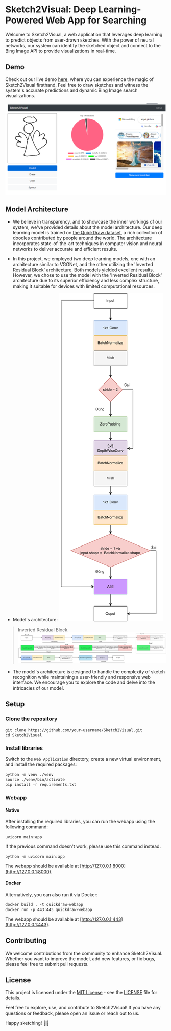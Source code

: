 # Sketch2Visual: Deep Learning-Powered Web App for Searching

Welcome to Sketch2Visual, a web application that leverages deep learning to predict objects from user-drawn sketches. With the power of neural networks, our system can identify the sketched object and connect to the Bing Image API to provide visualizations in real-time.

## Demo
Check out our live demo [here](https://huggingface.co/spaces/duongve/Sketch2Visual), where you can experience the magic of Sketch2Visual firsthand. Feel free to draw sketches and witness the system's accurate predictions and dynamic Bing Image search visualizations.

![demo_app](app_demo.png)

## Model Architecture
- We believe in transparency, and to showcase the inner workings of our system, we've provided details about the model architecture. Our deep learning model is trained on [the QuickDraw dataset](https://github.com/googlecreativelab/quickdraw-dataset), a rich collection of doodles contributed by people around the world. The architecture incorporates state-of-the-art techniques in computer vision and neural networks to deliver accurate and efficient results.

- In this project, we employed two deep learning models, one with an architecture similar to VGGNet, and the other utilizing the 'Inverted Residual Block' architecture. Both models yielded excellent results. However, we chose to use the model with the 'Inverted Residual Block' architecture due to its superior efficiency and less complex structure, making it suitable for devices with limited computational resources.

- Model's architecture:
![Deep_wise](Model/Model_using_IRB/Relating_to_the_model/Visualization_model_structure/inverted_residual_block.png)
> Inverted Residual Block.
![Model_structure](Model/Model_using_IRB/Relating_to_the_model/Visualization_model_structure/Model_construct.png)


- The model's architecture is designed to handle the complexity of sketch recognition while maintaining a user-friendly and responsive web interface. We encourage you to explore the code and delve into the intricacies of our model.

## Setup

### Clone the repository

```
git clone https://github.com/your-username/Sketch2Visual.git
cd Sketch2Visual
```

### Install libraries
Switch to the `Web Application` directory, create a new virtual environment, and install the required packages:
```
python -m venv ./venv
source ./venv/bin/activate
pip install -r requirements.txt
```

### Webapp

#### Native

After installing the required libraries, you can run the webapp using the following command:

```
uvicorn main:app
```
If the previous command doesn't work, please use this command instead.

```
python -m uvicorn main:app
```

The webapp should be available at [http://127.0.0.1:8000](http://127.0.0.1:8000).

#### Docker

Alternatively, you can also run it via Docker:

```
docker build . -t quickdraw-webapp
docker run -p 443:443 quickdraw-webapp
```

The webapp should be available at [http://127.0.0.1:443](http://127.0.0.1:443).

## Contributing
We welcome contributions from the community to enhance Sketch2Visual. Whether you want to improve the model, add new features, or fix bugs, please feel free to submit pull requests.

## License
This project is licensed under the [MIT License](LICENSE) - see the [LICENSE](LICENSE) file for details.

Feel free to explore, use, and contribute to Sketch2Visual! If you have any questions or feedback, please open an issue or reach out to us.

Happy sketching! 🎨✨
